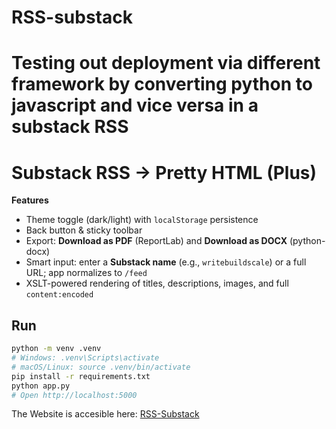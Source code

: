 # RSS-substack
Testing out deployment via different framework by converting python to javascript and vice versa in a substack RSS
=======
# Substack RSS → Pretty HTML (Plus)
**Features**
- Theme toggle (dark/light) with `localStorage` persistence
- Back button & sticky toolbar
- Export: **Download as PDF** (ReportLab) and **Download as DOCX** (python-docx)
- Smart input: enter a **Substack name** (e.g., `writebuildscale`) or a full URL; app normalizes to `/feed`
- XSLT-powered rendering of titles, descriptions, images, and full `content:encoded`

## Run
```bash
python -m venv .venv
# Windows: .venv\Scripts\activate
# macOS/Linux: source .venv/bin/activate
pip install -r requirements.txt
python app.py
# Open http://localhost:5000
```


The Website is accesible here: [RSS-Substack](https://rss-substack-production.up.railway.app/)
